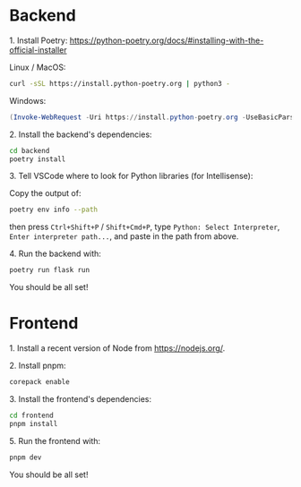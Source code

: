 # Backend

1\. Install Poetry: <https://python-poetry.org/docs/#installing-with-the-official-installer>

Linux / MacOS:
```sh
curl -sSL https://install.python-poetry.org | python3 -
```

Windows:
```powershell
(Invoke-WebRequest -Uri https://install.python-poetry.org -UseBasicParsing).Content | py -
```

2\. Install the backend's dependencies:
```sh
cd backend
poetry install
```

3\. Tell VSCode where to look for Python libraries (for Intellisense):

Copy the output of:
```sh
poetry env info --path
```
then press `Ctrl+Shift+P` / `Shift+Cmd+P`, type `Python: Select Interpreter`, `Enter interpreter path...`, and paste in the path from above.

4\. Run the backend with:
```sh
poetry run flask run
```

You should be all set!

# Frontend

1\. Install a recent version of Node from <https://nodejs.org/>.

2\. Install pnpm:

```sh
corepack enable
```

3\. Install the frontend's dependencies:
```sh
cd frontend
pnpm install
```

5\. Run the frontend with:
```sh
pnpm dev
```

You should be all set!
